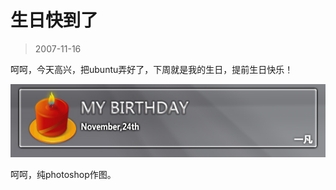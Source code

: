 # 生日快到了 

> 2007-11-16

<div class="pcs-article-content_ptkaiapt4bxy_baiduscarticle" id="detailArticleContent_ptkaiapt4bxy_baiduscarticle">
 <p>
  呵呵，今天高兴，把ubuntu弄好了，下周就是我的生日，提前生日快乐！
 </p>
 <p>
  <img src="images/d39f8138f3bce8678f5c8d4c2db3416b.jpg"/>
 </p>
 <p>
  呵呵，纯photoshop作图。
 </p>
</div>


